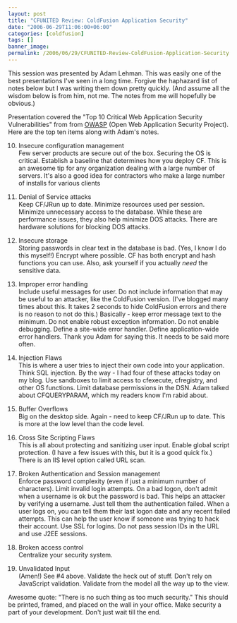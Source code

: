 ```yaml
---
layout: post
title: "CFUNITED Review: ColdFusion Application Security"
date: "2006-06-29T11:06:00+06:00"
categories: [coldfusion]
tags: []
banner_image: 
permalink: /2006/06/29/CFUNITED-Review-ColdFusion-Application-Security
---
```


This session was presented by Adam Lehman. This was easily one of the best presentations I've seen in a long time. Forgive the haphazard list of
notes below but I was writing them down pretty quickly. (And assume all the wisdom below is from him, not me. The notes from me will hopefully be obvious.)

Presentation covered the "Top 10 Critical Web Application Security Vulnerabilities" from from <a href="http://www.owasp.org/index.php/Main_Page">OWASP</a> (Open Web Application Security Project). Here are the top
ten items along with Adam's notes.
<!--more-->
10) Insecure configuration management<br>
Few server products are secure out of the box. Securing the OS is critical.
Establish a baseline that determines how you deploy CF. This is an awesome tip for any organization dealing with a large number of servers. It's also a good idea
for contractors who make a large number of installs for various clients

9) Denial of Service attacks<br>
Keep CF/JRun up to date. Minimize resources used per session. Minimize unnecessary access to the database. While these are performance issues, they also help minimize
DOS attacks. There are hardware solutions for blocking DOS attacks.

8) Insecure storage<br>
Storing passwords in clear text in the database is bad. (Yes, I know I do this myself!) Encrypt where possible.
CF has both encrypt and hash functions you can use. Also, ask yourself if you actually <i>need</i> the sensitive data.

7) Improper error handling<br>
Include useful messages for user. Do not include information that may be useful to an attacker, like the ColdFusion version. (I've blogged many times about this. It takes 2 seconds to hide ColdFusion
errors and there is no reason to not do this.) Basically - keep error message text to the minimum. Do not enable robust exception information. Do not enable debugging. Define a site-wide error handler.  Define application-wide error handlers. Thank you Adam for saying this. It needs to be said more often. 

6) Injection Flaws<br>
This is where a user tries to inject their own code into your application. Think SQL injection. By the way - I had four of these attacks today on my blog. Use sandboxes to limit access to cfexecute, cfregistry, and other OS functions. Limit database permissions in the DSN. Adam talked about CFQUERYPARAM, which my readers know I'm rabid about. 

5) Buffer Overflows<br>
Big on the desktop side. Again - need to keep CF/JRun up to date. This is more at the low level than the code level. 

4) Cross Site Scripting Flaws<br>
This is all about protecting and sanitizing user input.  Enable global script protection. (I have a few issues with this, but it is a good quick fix.) There is an IIS level option called URL scan.

3) Broken Authentication and Session management<br>
Enforce password complexity (even if just a minimum number of characters). Limit invalid login attempts. On a bad logon, don't admit when a username is ok but the password is bad. This helps an attacker by verifying a username. Just tell them the authentication failed. When a user logs on, you can tell them their last logon date and any recent failed attempts. This can help the user know if someone was trying to hack their account. Use SSL for logins. Do not pass session IDs in the URL and use J2EE sessions. 

2) Broken access control<br>
Centralize your security system. 

1) Unvalidated Input<br>
(Amen!) See #4 above. Validate the heck out of stuff. Don't rely on JavaScript validation. Validate from the model all the way up to the view. 

Awesome quote: "There is no such thing as too much security." This should be printed, framed, and placed on the wall in your office. Make security a part of your development. Don't just wait till the end.